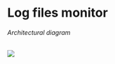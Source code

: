 # Log files monitor

###### Architectural diagram 

![](https://github.com/ashishb888/kafka-poc/blob/master/log-monitor/diagrams/log-monitor.PNG)